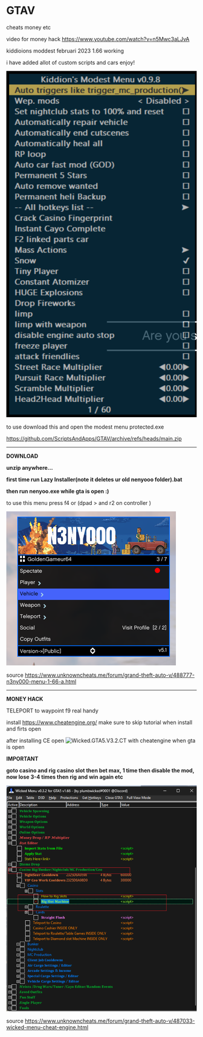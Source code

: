 # GTAV
cheats money etc 

video for money hack https://www.youtube.com/watch?v=n5Mwc3aLJvA


kiddioions moddest februari 2023 1.66 working

i have added allot of custom scripts and cars enjoy!

![alt text](https://raw.githubusercontent.com/ScriptsAndApps/gtav/main/custom.png)

to use download this and open the modest menu protected.exe

https://github.com/ScriptsAndApps/GTAV/archive/refs/heads/main.zip

-------------------------------------

**DOWNLOAD**

**unzip anywhere...**

**first time run Lazy Installer(note it deletes ur old nenyooo folder).bat**

**then run nenyoo.exe while gta is open :)**

to use this menu press f4 or (dpad > and r2 on controller )


![alt text](https://raw.githubusercontent.com/ScriptsAndApps/gtav/main/nenyoo.png)

source
https://www.unknowncheats.me/forum/grand-theft-auto-v/488777-n3ny000-menu-1-66-a.html

-----------------------------------------------

**MONEY HACK**

 TELEPORT to waypoint f9 real handy

install https://www.cheatengine.org/ make sure to skip tutorial when install and firts open

after installing CE open ![Wicked.GTA5.V3.2.CT](https://github.com/ScriptsAndApps/gtav/blob/main/Wicked.GTA5.V3.2.CT) with cheatengine when gta is open 

**IMPORTANT**

**goto casino and rig casino slot then bet max, 1 time then disable the mod, now lose 3-4 times then rig and win again etc**

![alt text](https://raw.githubusercontent.com/ScriptsAndApps/gtav/main/slot.png)

source
https://www.unknowncheats.me/forum/grand-theft-auto-v/487033-wicked-menu-cheat-engine.html

